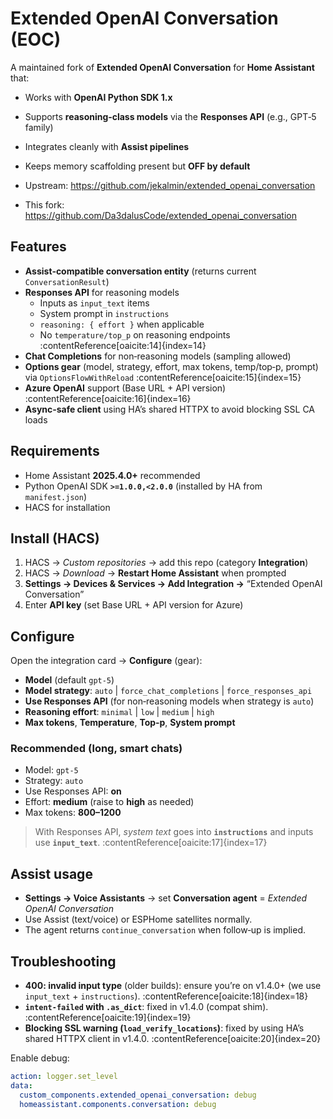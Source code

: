 # Extended OpenAI Conversation (EOC)

A maintained fork of **Extended OpenAI Conversation** for **Home Assistant** that:
- Works with **OpenAI Python SDK 1.x**
- Supports **reasoning‑class models** via the **Responses API** (e.g., GPT‑5 family)
- Integrates cleanly with **Assist pipelines**
- Keeps memory scaffolding present but **OFF by default**

- Upstream: https://github.com/jekalmin/extended_openai_conversation  
- This fork: https://github.com/Da3dalusCode/extended_openai_conversation

## Features
- **Assist‑compatible conversation entity** (returns current `ConversationResult`)  
- **Responses API** for reasoning models  
  - Inputs as `input_text` items  
  - System prompt in `instructions`  
  - `reasoning: { effort }` when applicable  
  - No `temperature/top_p` on reasoning endpoints :contentReference[oaicite:14]{index=14}  
- **Chat Completions** for non‑reasoning models (sampling allowed)  
- **Options gear** (model, strategy, effort, max tokens, temp/top‑p, prompt) via `OptionsFlowWithReload` :contentReference[oaicite:15]{index=15}  
- **Azure OpenAI** support (Base URL + API version) :contentReference[oaicite:16]{index=16}  
- **Async‑safe client** using HA’s shared HTTPX to avoid blocking SSL CA loads

## Requirements
- Home Assistant **2025.4.0+** recommended  
- Python OpenAI SDK **`>=1.0.0,<2.0.0`** (installed by HA from `manifest.json`)  
- HACS for installation

## Install (HACS)
1. HACS → *Custom repositories* → add this repo (category **Integration**)  
2. HACS → *Download* → **Restart Home Assistant** when prompted  
3. **Settings → Devices & Services → Add Integration →** “Extended OpenAI Conversation”  
4. Enter **API key** (set Base URL + API version for Azure)

## Configure
Open the integration card → **Configure** (gear):
- **Model** (default `gpt-5`)  
- **Model strategy**: `auto` \| `force_chat_completions` \| `force_responses_api`  
- **Use Responses API** (for non‑reasoning models when strategy is `auto`)  
- **Reasoning effort**: `minimal` \| `low` \| `medium` \| `high`  
- **Max tokens**, **Temperature**, **Top‑p**, **System prompt**

### Recommended (long, smart chats)
- Model: `gpt-5`  
- Strategy: `auto`  
- Use Responses API: **on**  
- Effort: **medium** (raise to **high** as needed)  
- Max tokens: **800–1200**  
> With Responses API, *system text* goes into **`instructions`** and inputs use **`input_text`**. :contentReference[oaicite:17]{index=17}

## Assist usage
- **Settings → Voice Assistants** → set **Conversation agent** = *Extended OpenAI Conversation*  
- Use Assist (text/voice) or ESPHome satellites normally.  
- The agent returns `continue_conversation` when follow‑up is implied.

## Troubleshooting
- **400: invalid input type** (older builds): ensure you’re on v1.4.0+ (we use `input_text` + `instructions`). :contentReference[oaicite:18]{index=18}  
- **`intent-failed` with `.as_dict`**: fixed in v1.4.0 (compat shim). :contentReference[oaicite:19]{index=19}  
- **Blocking SSL warning (`load_verify_locations`)**: fixed by using HA’s shared HTTPX client in v1.4.0. :contentReference[oaicite:20]{index=20}

Enable debug:
```yaml
action: logger.set_level
data:
  custom_components.extended_openai_conversation: debug
  homeassistant.components.conversation: debug
